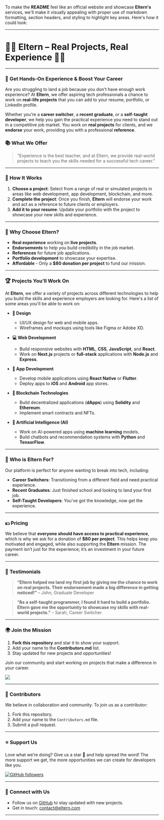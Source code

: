 To make the **README** feel like an official website and showcase **Eltern's** services, we'll make it visually appealing with proper use of markdown formatting, section headers, and styling to highlight key areas. Here's how it could look:

---

# 👩‍💻 **Eltern – Real Projects, Real Experience** 👨‍💻

---

### 🚀 **Get Hands-On Experience & Boost Your Career**

Are you struggling to land a job because you don't have enough work experience? At **Eltern**, we offer aspiring tech professionals a chance to work on **real-life projects** that you can add to your resume, portfolio, or LinkedIn profile.

Whether you’re a **career switcher**, a **recent graduate**, or a **self-taught developer**, we help you gain the practical experience you need to stand out in a competitive job market. You work on **real projects** for clients, and we **endorse** your work, providing you with a professional **reference**.

### 📚 **What We Offer**
> "Experience is the best teacher, and at Eltern, we provide real-world projects to teach you the skills needed for a successful tech career."

---

### 🌟 **How It Works**
1. **Choose a project**: Select from a range of real or simulated projects in areas like web development, app development, blockchain, and more.
2. **Complete the project**: Once you finish, **Eltern** will endorse your work and act as a reference to future clients or employers.
3. **Add it to your resume**: Update your portfolio with the project to showcase your new skills and experience.

---

### 💼 **Why Choose Eltern?**
- **Real experience** working on **live projects**.
- **Endorsements** to help you build credibility in the job market.
- **References** for future job applications.
- **Portfolio development** to showcase your expertise.
- **Affordable** - Only a **$80 donation per project** to fund our mission.

---

### 🏆 **Projects You’ll Work On**

At **Eltern**, we offer a variety of projects across different technologies to help you build the skills and experience employers are looking for. Here's a list of some areas you'll be able to work on:

- **🎨 Design**
  - UI/UX design for web and mobile apps.
  - Wireframes and mockups using tools like Figma or Adobe XD.
  
- **💻 Web Development**
  - Build responsive websites with **HTML**, **CSS**, **JavaScript**, and **React**.
  - Work on **Next.js** projects or **full-stack** applications with **Node.js** and **Express**.

- **📱 App Development**
  - Develop mobile applications using **React Native** or **Flutter**.
  - Deploy apps to **iOS** and **Android** app stores.

- **🔗 Blockchain Technologies**
  - Build decentralized applications (**dApps**) using **Solidity** and **Ethereum**.
  - Implement smart contracts and NFTs.

- **🤖 Artificial Intelligence (AI)**
  - Work on AI-powered apps using **machine learning** models.
  - Build chatbots and recommendation systems with **Python** and **TensorFlow**.

---

### 🎯 **Who is Eltern For?**

Our platform is perfect for anyone wanting to break into tech, including:
- **Career Switchers**: Transitioning from a different field and need practical experience.
- **Recent Graduates**: Just finished school and looking to land your first job.
- **Self-Taught Developers**: You've got the knowledge, now get the experience.

---

### 💵 **Pricing**
We believe that **everyone should have access to practical experience**, which is why we ask for a donation of **$80 per project**. This helps keep you motivated and engaged, while also supporting the **Eltern** mission. The payment isn’t just for the experience; it’s an investment in your future career.

---

### 💬 **Testimonials**
> **“Eltern helped me land my first job by giving me the chance to work on real projects. Their endorsement made a big difference in getting noticed!”** – John, Graduate Developer

> **“As a self-taught programmer, I found it hard to build a portfolio. Eltern gave me the opportunity to showcase my skills with real-world projects.”** – Sarah, Career Switcher

---

### 🌍 **Join the Mission**

1. **Fork this repository** and star it to show your support.
2. Add your name to the **Contributors.md** list.
3. Stay updated for new projects and opportunities!

Join our community and start working on projects that make a difference in your career.  

[![](https://img.shields.io/github/stars/yourrepo/eltern?style=social)](https://github.com/yourrepo/eltern)

---

### 👥 **Contributors**
We believe in collaboration and community. To join us as a contributor:
1. Fork this repository.
2. Add your name to the `Contributors.md` file.
3. Submit a pull request.

---

### ⭐ **Support Us**
Love what we’re doing? Give us a star 🌟 and help spread the word! The more support we get, the more opportunities we can create for developers like you.

[![GitHub followers](https://img.shields.io/github/followers/henelngata?style=social)](https://github.com/henelngata/eltern)

---

### 🚀 **Connect with Us**
- Follow us on [GitHub](https://github.com/henelngata/eltern) to stay updated with new projects.
- Get in touch: [contact@eltern.com](mailto:contact@eltern.com)

---